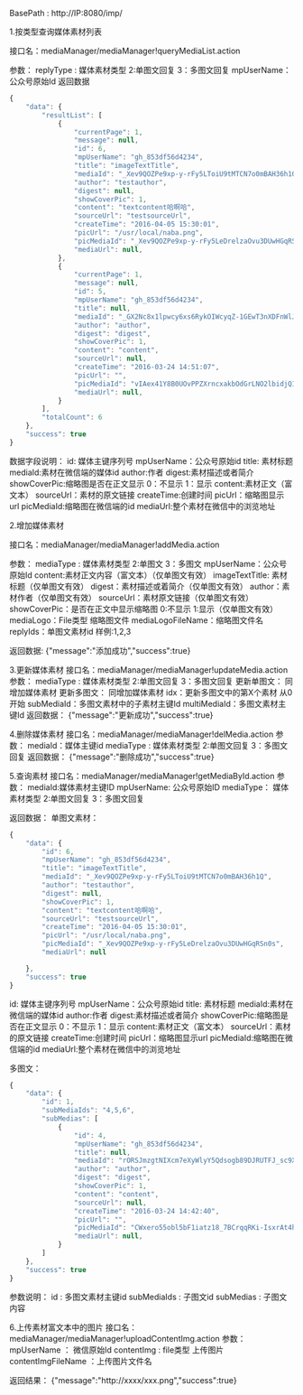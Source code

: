 BasePath : http://IP:8080/imp/

1.按类型查询媒体素材列表

接口名：mediaManager/mediaManager!queryMediaList.action

参数： replyType : 媒体素材类型 2:单图文回复 3：多图文回复  mpUserName：公众号原始Id
返回数据
``` javascript 
{
    "data": {
        "resultList": [
            {
                "currentPage": 1,
                "message": null,
                "id": 6,
                "mpUserName": "gh_853df56d4234",
                "title": "imageTextTitle",
                "mediaId": "_Xev9QOZPe9xp-y-rFy5LToiU9tMTCN7o0mBAH36h1Q",
                "author": "testauthor",
                "digest": null,
                "showCoverPic": 1,
                "content": "textcontent哈啊哈",
                "sourceUrl": "testsourceUrl",
                "createTime": "2016-04-05 15:30:01",
                "picUrl": "/usr/local/naba.png",
                "picMediaId": "_Xev9QOZPe9xp-y-rFy5LeDrelzaOvu3DUwHGqRSn0s",
                "mediaUrl": null,
            },
            {
                "currentPage": 1,
                "message": null,
                "id": 5,
                "mpUserName": "gh_853df56d4234",
                "title": null,
                "mediaId": "_GX2Nc8x1lpwcy6xs6RykOIWcyqZ-1GEwT3nXDFnWlJHsjscBRDzDpVQtMhePqO0",
                "author": "author",
                "digest": "digest",
                "showCoverPic": 1,
                "content": "content",
                "sourceUrl": null,
                "createTime": "2016-03-24 14:51:07",
                "picUrl": "",
                "picMediaId": "vIAex41Y8B0UOvPPZXrncxakbOdGrLNO2lbidjQI6BBl6-0EUxT530_KYpUw1W9U",
                "mediaUrl": null,
            }
        ],
        "totalCount": 6
    },
    "success": true
}
```
数据字段说明：
id: 媒体主键序列号 
mpUserName：公众号原始id 
title: 素材标题
mediaId:素材在微信端的媒体id
author:作者
digest:素材描述或者简介
showCoverPic:缩略图是否在正文显示 0：不显示 1：显示 
content:素材正文（富文本）
sourceUrl：素材的原文链接
createTime:创建时间
picUrl：缩略图显示url
picMediaId:缩略图在微信端的id
mediaUrl:整个素材在微信中的浏览地址

2.增加媒体素材

接口名：mediaManager/mediaManager!addMedia.action

参数： 
mediaType : 媒体素材类型 2:单图文 3：多图文
mpUserName：公众号原始Id
content:素材正文内容（富文本）（仅单图文有效）
imageTextTitle: 素材标题（仅单图文有效）
digest：素材描述或着简介（仅单图文有效）
author：素材作者（仅单图文有效）
sourceUrl：素材原文链接（仅单图文有效）
showCoverPic：是否在正文中显示缩略图 0:不显示 1:显示（仅单图文有效）
mediaLogo：File类型 缩略图文件
mediaLogoFileName：缩略图文件名
replyIds：单图文素材id 样例:1,2,3 

返回数据:
{"message":"添加成功","success":true}

3.更新媒体素材
接口名：mediaManager/mediaManager!updateMedia.action
参数：
mediaType : 媒体素材类型 2:单图文回复 3：多图文回复 
更新单图文：
同增加媒体素材
更新多图文：
同增加媒体素材
idx：更新多图文中的第X个素材 从0开始
subMediaId：多图文素材中的子素材主键Id
multiMediaId：多图文素材主键Id
返回数据：
{"message":"更新成功","success":true}

4.删除媒体素材
接口名：mediaManager/mediaManager!delMedia.action
参数：
mediaId：媒体主键id
mediaType : 媒体素材类型 2:单图文回复 3：多图文回复
返回数据：
{"message":"删除成功","success":true}

5.查询素材
接口名：mediaManager/mediaManager!getMediaById.action
参数：
mediaId:媒体素材主键ID
mpUserName: 公众号原始ID
mediaType： 媒体素材类型 2:单图文回复 3：多图文回复

返回数据：
单图文素材：
``` javascript
{
    "data": {
        "id": 6,
        "mpUserName": "gh_853df56d4234",
        "title": "imageTextTitle",
        "mediaId": "_Xev9QOZPe9xp-y-rFy5LToiU9tMTCN7o0mBAH36h1Q",
        "author": "testauthor",
        "digest": null,
        "showCoverPic": 1,
        "content": "textcontent哈啊哈",
        "sourceUrl": "testsourceUrl",
        "createTime": "2016-04-05 15:30:01",
        "picUrl": "/usr/local/naba.png",
        "picMediaId": "_Xev9QOZPe9xp-y-rFy5LeDrelzaOvu3DUwHGqRSn0s",
        "mediaUrl": null

    },
    "success": true
}
```
id: 媒体主键序列号 
mpUserName：公众号原始id 
title: 素材标题
mediaId:素材在微信端的媒体id
author:作者
digest:素材描述或者简介
showCoverPic:缩略图是否在正文显示 0：不显示 1：显示 
content:素材正文（富文本）
sourceUrl：素材的原文链接
createTime:创建时间
picUrl：缩略图显示url
picMediaId:缩略图在微信端的id
mediaUrl:整个素材在微信中的浏览地址

多图文：
``` javascript 
{
    "data": {
        "id": 1,
        "subMediaIds": "4,5,6",
        "subMedias": [
            {
                "id": 4,
                "mpUserName": "gh_853df56d4234",
                "title": null,
                "mediaId": "rORSJmzgtNIXcm7eXyWlyY5Qdsogb89DJRUTFJ_sc9Xuvem6UD21ySZtGK97_4Sl",
                "author": "author",
                "digest": "digest",
                "showCoverPic": 1,
                "content": "content",
                "sourceUrl": null,
                "createTime": "2016-03-24 14:42:40",
                "picUrl": "",
                "picMediaId": "CWxero55obl5bF1iatz18_7BCrqqRKi-IsxrAt4h_fPEke5mWaNLZ9USuPgRegPT",
                "mediaUrl": null,
            }
        ]
    },
    "success": true
}

```
参数说明：
id : 多图文素材主键id
subMediaIds : 子图文id
subMedias : 子图文内容

6.上传素材富文本中的图片
接口名：mediaManager/mediaManager!uploadContentImg.action
参数： 
mpUserName ： 微信原始Id
contentImg : file类型 上传图片
contentImgFileName ：上传图片文件名

返回结果：
{"message":"http://xxxx/xxx.png","success":true}

